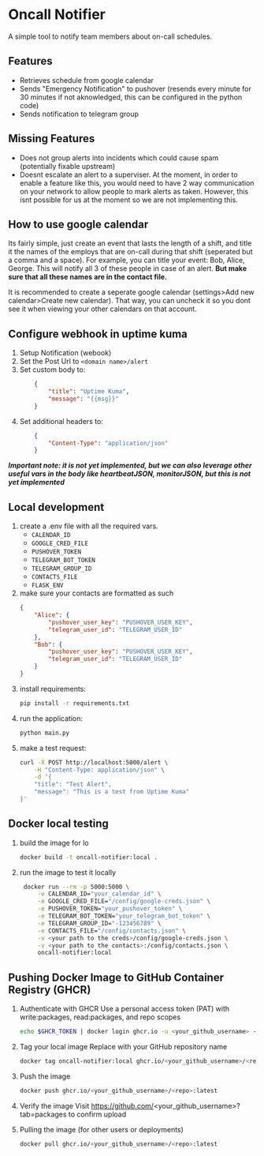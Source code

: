 # Oncall Notifier

A simple tool to notify team members about on-call schedules.

## Features

- Retrieves schedule from google calendar
- Sends "Emergency Notification" to pushover  (resends every minute for 30 minutes if not aknowledged, this can be configured in the python code)
- Sends notification to telegram group

## Missing Features

- Does not group alerts into incidents which could cause spam (potentially fixable upstream)
- Doesnt escalate an alert to a superviser. At the moment, in order to enable a feature like this, you would need to have 2 way communication on your network to allow people to mark alerts as taken. However, this isnt possible for us at the moment so we are not implementing this.

## How to use google calendar

Its fairly simple, just create an event that lasts the length of a shift, and title it the names of the employs that are on-call during that shift (seperated but a comma and a space). For example, you can title your event: Bob, Alice, George. This will notify all 3 of these people in case of an alert. **But make sure that all these names are in the contact file.**

It is recommended to create a seperate google calendar (settings>Add new calendar>Create new calendar). That way, you can uncheck it so you dont see it when viewing your other calendars on that account.

## Configure webhook in uptime kuma
1. Setup Notification (webook)
2. Set the Post Url to `<domain name>/alert`
3. Set custom body to:
    ```JSON
        {
            "title": "Uptime Kuma",
            "message": "{{msg}}"
        }
    ```
4. Set additional headers to:
    ```JSON
        {
            "Content-Type": "application/json"
        }
    ```

***Important note: it is not yet implemented, but we can also leverage other useful vars in the body like heartbeatJSON, monitorJSON, but this is not yet implemented***


## Local development

1. create a .env file with all the required vars.
   - `CALENDAR_ID`
   - `GOOGLE_CRED_FILE`
   - `PUSHOVER_TOKEN`
   - `TELEGRAM_BOT_TOKEN`
   - `TELEGRAM_GROUP_ID`
   - `CONTACTS_FILE`
   - `FLASK_ENV`
2. make sure your contacts are formatted as such
    ```json
    {
        "Alice": {
            "pushover_user_key": "PUSHOVER_USER_KEY",
            "telegram_user_id": "TELEGRAM_USER_ID"
        },
        "Bob": {
            "pushover_user_key": "PUSHOVER_USER_KEY",
            "telegram_user_id": "TELEGRAM_USER_ID"
        }
    }
    ```
3. install requirements:
    ```bash
    pip install -r requirements.txt
    ```
4. run the application:
    ```bash
    python main.py
    ```
5. make a test request:
    ```bash
    curl -X POST http://localhost:5000/alert \
        -H "Content-Type: application/json" \
        -d '{
        "title": "Test Alert",
        "message": "This is a test from Uptime Kuma"
    }'
    ```

## Docker local testing
1. build the image for lo
    ```bash
    docker build -t oncall-notifier:local .
    ```

2. run the image to test it locally
   ```bash
    docker run --rm -p 5000:5000 \
        -e CALENDAR_ID="your_calendar_id" \
        -e GOOGLE_CRED_FILE="/config/google-creds.json" \
        -e PUSHOVER_TOKEN="your_pushover_token" \
        -e TELEGRAM_BOT_TOKEN="your_telegram_bot_token" \
        -e TELEGRAM_GROUP_ID="-123456789" \
        -e CONTACTS_FILE="/config/contacts.json" \
        -v <your path to the creds>/config/google-creds.json \
        -v <your path to the contacts>:/config/contacts.json \
        oncall-notifier:local
    ```

## Pushing Docker Image to GitHub Container Registry (GHCR)

1. Authenticate with GHCR
    Use a personal access token (PAT) with write:packages, read:packages, and repo scopes
    ```bash
    echo $GHCR_TOKEN | docker login ghcr.io -u <your_github_username> --password-stdin
    ```

2. Tag your local image
    Replace <repo> with your GitHub repository name
    ```bash
    docker tag oncall-notifier:local ghcr.io/<your_github_username>/<repo>:latest
    ```

3. Push the image
    ```bash
    docker push ghcr.io/<your_github_username>/<repo>:latest
    ```

4. Verify the image
    Visit https://github.com/<your_github_username>?tab=packages to confirm upload


5. Pulling the image (for other users or deployments)
    ```bash
    docker pull ghcr.io/<your_github_username>/<repo>:latest
    ```

